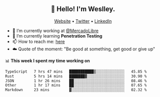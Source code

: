 <h2 align="center">👋 Hello! I'm Weslley.</h2>
<p align="center">
  <a href="http://weslleyneri.com.br">Website</a> •
  <a href="https://twitter.com/Weslley_Neri">Twitter</a> •
  <a href="https://www.linkedin.com/in/weslley-neri-3658908b">LinkedIn</a>
</p>


- 🔭 I’m currently working at [@MercadoLibre](https://github.com/mercadolibre)
- 🌱 I’m currently learning **Penetration Testing**
- 📫 How to reach me: [here](mailto:weslley39@gmail.com)
- ☁️ Quote of the moment: "Be good at something, get good or give up"

📊 **This week I spent my time working on**
<!--START_SECTION:waka-->

```txt
TypeScript   7 hrs 47 mins   ███████████▒░░░░░░░░░░░░░   45.85 %
Rust         5 hrs 14 mins   ███████▓░░░░░░░░░░░░░░░░░   30.90 %
JSON         1 hr 26 mins    ██░░░░░░░░░░░░░░░░░░░░░░░   08.46 %
Other        1 hr 17 mins    ██░░░░░░░░░░░░░░░░░░░░░░░   07.65 %
Markdown     23 mins         ▓░░░░░░░░░░░░░░░░░░░░░░░░   02.32 %
```

<!--END_SECTION:waka-->

<!-- Inspired by https://github.com/gruselhaus/gruselhaus -->